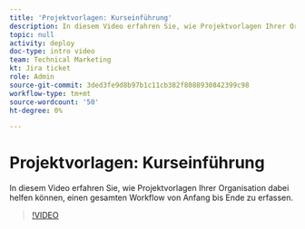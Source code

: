 ```yaml
---
title: 'Projektvorlagen: Kurseinführung'
description: In diesem Video erfahren Sie, wie Projektvorlagen Ihrer Organisation dabei helfen können, einen gesamten Workflow von Anfang bis Ende zu erfassen.
topic: null
activity: deploy
doc-type: intro video
team: Technical Marketing
kt: Jira ticket
role: Admin
source-git-commit: 3ded3fe9d8b97b1c11cb382f8088930842399c98
workflow-type: tm+mt
source-wordcount: '50'
ht-degree: 0%

---
```


# Projektvorlagen: Kurseinführung

In diesem Video erfahren Sie, wie Projektvorlagen Ihrer Organisation dabei helfen können, einen gesamten Workflow von Anfang bis Ende zu erfassen.

>[!VIDEO](https://video.tv.adobe.com/v/335209/?quality=12)
